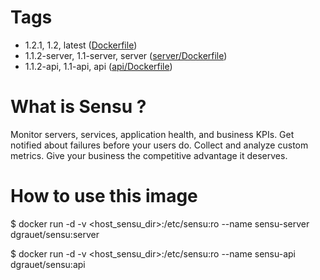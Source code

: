 # Tags
- 1.2.1, 1.2, latest ([Dockerfile](https://github.com/dgrauet/sensu/blob/master/Dockerfile))
- 1.1.2-server, 1.1-server, server ([server/Dockerfile](https://github.com/dgrauet/sensu/blob/master/server/Dockerfile))
- 1.1.2-api, 1.1-api, api ([api/Dockerfile](https://github.com/dgrauet/sensu/blob/master/api/Dockerfile))

# What is Sensu ?

Monitor servers, services, application health, and business KPIs. Get notified about failures before your users do. Collect and analyze custom metrics. Give your business the competitive advantage it deserves.

# How to use this image

$ docker run -d  -v &lt;host&#95;sensu&#95;dir&gt;:/etc/sensu:ro --name sensu-server dgrauet/sensu:server

$ docker run -d  -v &lt;host&#95;sensu&#95;dir&gt;:/etc/sensu:ro --name sensu-api dgrauet/sensu:api
